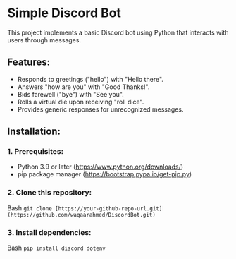 #  Simple Discord Bot

This project implements a basic Discord bot using Python that interacts with users through messages.

## Features:

- Responds to greetings ("hello") with "Hello there".
- Answers "how are you" with "Good Thanks!".
- Bids farewell ("bye") with "See you".
- Rolls a virtual die upon receiving "roll dice".
- Provides generic responses for unrecognized messages.

## Installation:

### 1. Prerequisites:

- Python 3.9 or later (https://www.python.org/downloads/)
- pip package manager (https://bootstrap.pypa.io/get-pip.py)

### 2. Clone this repository:

Bash
`git clone [https://your-github-repo-url.git](https://github.com/waqaarahmed/DiscordBot.git)`

### 3. Install dependencies:

Bash
`pip install discord dotenv`




